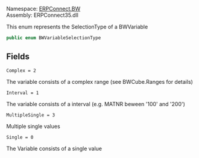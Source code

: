 
Namespace: [ERPConnect.BW](index.md)  
Assembly: ERPConnect35.dll  

This enum represents the SelectionType of a BWVariable

```csharp
public enum BWVariableSelectionType
```

## Fields

`Complex = 2` 

The variable consists of a complex range (see BWCube.Ranges for details)



`Interval = 1` 

The variable consists of a interval (e.g. MATNR beween '100' and '200')



`MultipleSingle = 3` 

Multiple single values



`Single = 0` 

The Variable consists of a single value



